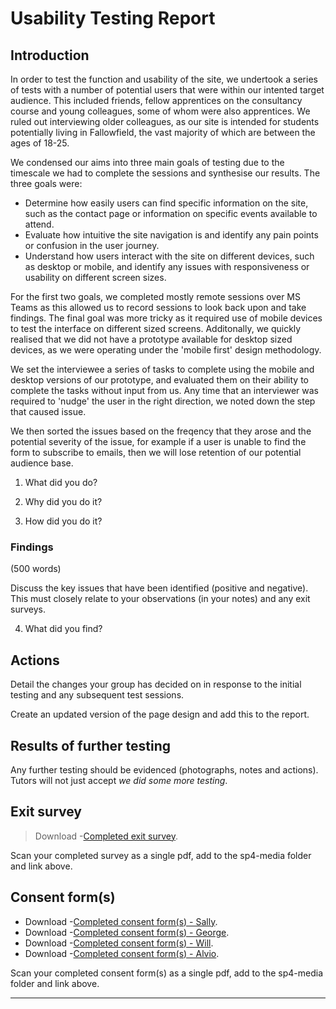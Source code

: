 # Usability Testing Report

## Introduction

In order to test the function and usability of the site, we undertook a series of tests with a number of potential users that were within our intented target audience.
This included friends, fellow apprentices on the consultancy course and young colleagues, some of whom were also apprentices. We ruled out interviewing older colleagues, as our site is intended for students potentially living in Fallowfield, the vast majority of which are between the ages of 18-25.

We condensed our aims into three main goals of testing due to the timescale we had to complete the sessions and synthesise our results. The three goals were:
- Determine how easily users can find specific information on the site, such as the contact page or information on specific events available to attend.
- Evaluate how intuitive the site navigation is and identify any pain points or confusion in the user journey.
- Understand how users interact with the site on different devices, such as desktop or mobile, and identify any issues with responsiveness or usability on different screen sizes.

For the first two goals, we completed mostly remote sessions over MS Teams as this allowed us to record sessions to look back upon and take findings. The final goal was more tricky as it required use of mobile devices to test the interface on different sized screens. Additonally, we quickly realised that we did not have a prototype available for desktop sized devices, as we were operating under the 'mobile first' design methodology.

We set the interviewee a series of tasks to complete using the mobile and desktop versions of our prototype, and evaluated them on their ability to complete the tasks without input from us. Any time that an interviewer was required to 'nudge' the user in the right direction, we noted down the step that caused issue.

We then sorted the issues based on the freqency that they arose and the potential severity of the issue, for example if a user is unable to find the form to subscribe to emails, then we will lose retention of our potential audience base.

1. What did you do?
 
3. Why did you do it?
4. How did you do it?

### Findings

(500 words)

Discuss the key issues that have been identified (positive and negative). This must closely relate to your observations (in your notes) and any exit surveys.

4. What did you find?

## Actions

Detail the changes your group has decided on in response to the initial testing and any subsequent test sessions.

Create an updated version of the page design and add this to the report.

## Results of further testing

Any further testing should be evidenced (photographs, notes and actions). Tutors will not just accept _we did some more testing_.

<!-- ## Notes

> Download -[Mini User Journey](sp4-media/mini-user-journey.pdf) forms.

Scan your completed notes as a single pdf, add to the sp4-media folder and link above. -->

## Exit survey

> Download -[Completed exit survey](sp4-media/exit-survey.pdf).

Scan your completed survey as a single pdf, add to the sp4-media folder and link above.

## Consent form(s)

- Download -[Completed consent form(s) - Sally](sp4-media/consent-form-sally.pdf).
- Download -[Completed consent form(s) - George](sp4-media/consent-form-george.pdf).
- Download -[Completed consent form(s) - Will](sp4-media/consent-form-billy.pdf).
- Download -[Completed consent form(s) - Alvio](sp4-media/consent-form-alvio.pdf).

Scan your completed consent form(s) as a single pdf, add to the sp4-media folder and link above.

---
